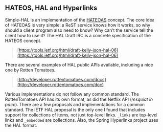 ## HATEOS, HAL and Hyperlinks

Simple-HAL is an implementation of the [HATEOAS](http://en.wikipedia.org/wiki/HATEOAS) concept. 
The core idea of HATEOAS is very simple: a ReST service knows how it works, 
so why should a client program also need to know? Why can't the service tell the client how to use it?
The HAL Draft IRC is a concrete specification of the HATEOS concept. 

> [https://tools.ietf.org/html/draft-kelly-json-hal-06](https://tools.ietf.org/html/draft-kelly-json-hal-06)

There are several examples of HAL public APIs available, including a nice one by Rotten Tomatoes.

> [http://developer.rottentomatoes.com/docs](http://developer.rottentomatoes.com/doc)

Various implementations do not follow any common standard. The RottenTomatoes API has its own format, as did the Netflix API (_resquiat in pace_).
There are a few proposals and implementations for a common standard. 
The IETF HAL proposal is the only one I found that includes support for collections of items, not just top-level links. `_links` are top-level links and `_embedded` are collections.
Also, the Spring Hyperlinks project uses the HAL format.






